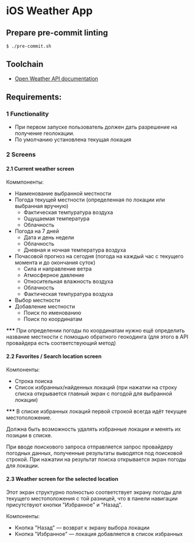 # iOS Weather App

## Prepare pre-commit linting
```
$ ./pre-commit.sh
```


## Toolchain
 - [Open Weather API documentation](https://openweathermap.org/api)

## Requirements:

### 1 Functionality
- При первом запуске пользователь должен дать разрешение на получение геолокации.
- По умолчанию установлена текущая локация

### 2 Screens
#### 2.1 Current weather screen
Коммпоненты:
- Наименование выбранной местности
- Погода текущей местности (определенная по локации или выбранная вручную)
    - Фактическая темпуратура воздуха
    - Ощущаемая температура
    - Облачность
- Погода на 7 дней
    - Дата и день недели
    - Облачность
    - Дневная и ночная температура воздуха
- Почасовой прогноз на сегодня (погода на каждый час с текущего момента и до окончания суток)
    - Сила и направление ветра
    - Атмосферное давление
    - Относительная влажность воздуха
    - Облачность
    - Фактическая темпуратура воздуха
- Выбор местности
- Добавление местности
    - Поиск по именованию
    - Поиск по координатам

**\*\*\*** При определении погоды по координатам нужно ещё определить название местности с помощью обратного геокодинга (для этого в API провайдера есть соответствующий метод)

#### 2.2 Favorites / Search location screen
Компоненты:
- Строка поиска
- Список избранных/найденных локаций (при нажатии на строку списка открывается главный экран с погодой для выбранной локации)

**\*\*\*** В списке избранных локаций первой строкой всегда идёт текущее местоположение. 

Должна быть возможность удалять избранные локации и менять их позиции в списке.

При вводе поискового запроса отправляется запрос провайдеру погодных данных, полученные результаты выводятся под поисковой строкой. При нажатии на результат поиска открывается экран погоды для локации.

#### 2.3 Weather screen for the selected location
Этот экран структурно полностью соответствует экрану погоды для текущего местоположения с той разницей, что в панели навигации присутствуют кнопки "Избранное" и "Назад".

Компоненты:
- Кнопка "Назад" &mdash; возврат к экрану выбора локации
- Кнопка "Избранное" &mdash; локация добавляется в список избранных